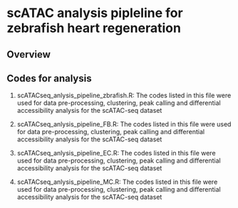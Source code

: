 # scATAC analysis pipleline for zebrafish heart regeneration
## Overview

## Codes for analysis
1. scATACseq_anlysis_pipeline_zbrafish.R: The codes listed in this file were used for data pre-processing, clustering, peak calling and differential accessibility analysis for the scATAC-seq dataset

2. scATACseq_anlysis_pipeline_FB.R: The codes listed in this file were used for data pre-processing, clustering, peak calling and differential accessibility analysis for the scATAC-seq dataset

3. scATACseq_anlysis_pipeline_EC.R: The codes listed in this file were used for data pre-processing, clustering, peak calling and differential accessibility analysis for the scATAC-seq dataset

4. scATACseq_anlysis_pipeline_MC.R: The codes listed in this file were used for data pre-processing, clustering, peak calling and differential accessibility analysis for the scATAC-seq dataset

